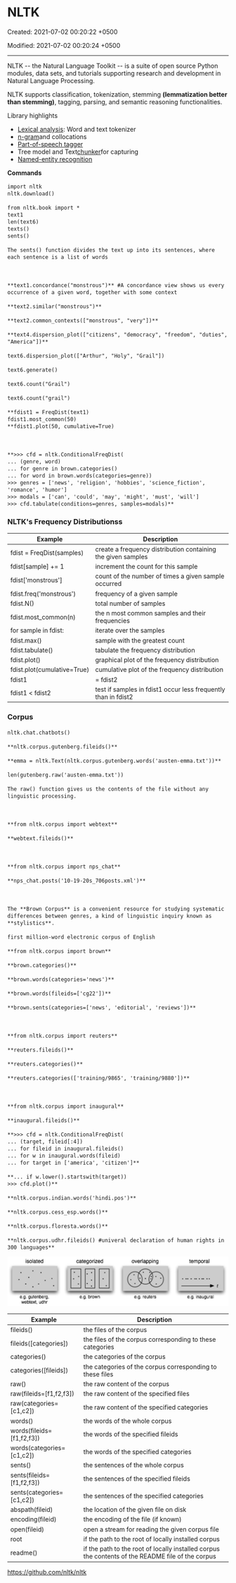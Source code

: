 # NLTK

Created: 2021-07-02 00:20:22 +0500

Modified: 2021-07-02 00:20:24 +0500

---

NLTK -- the Natural Language Toolkit -- is a suite of open source Python modules, data sets, and tutorials supporting research and development in Natural Language Processing.



NLTK supports classification, tokenization, stemming **(lemmatization better than stemming)**, tagging, parsing, and semantic reasoning functionalities.



Library highlights
-   [Lexical analysis](https://en.wikipedia.org/wiki/Lexical_analysis): Word and text tokenizer
-   [n-gram](https://en.wikipedia.org/wiki/N-gram)and collocations
-   [Part-of-speech tagger](https://en.wikipedia.org/wiki/Part-of-speech_tagging)
-   Tree model and Text[chunker](https://en.wikipedia.org/wiki/Chunking_(computational_linguistics))for capturing
-   [Named-entity recognition](https://en.wikipedia.org/wiki/Named-entity_recognition)



**Commands**
```
import nltk
nltk.download()

from nltk.book import *
text1
len(text6)
texts()
sents()

The sents() function divides the text up into its sentences, where each sentence is a list of words



**text1.concordance("monstrous")** #A concordance view shows us every occurrence of a given word, together with some context

**text2.similar("monstrous")**

**text2.common_contexts(["monstrous", "very"])**

**text4.dispersion_plot(["citizens", "democracy", "freedom", "duties", "America"])**

text6.dispersion_plot(["Arthur", "Holy", "Grail"])

text6.generate()

text6.count("Grail")

text6.count("grail")

**fdist1 = FreqDist(text1)
fdist1.most_common(50)
**fdist1.plot(50, cumulative=True)



**>>> cfd = nltk.ConditionalFreqDist(
... (genre, word)
... for genre in brown.categories()
... for word in brown.words(categories=genre))
>>> genres = ['news', 'religion', 'hobbies', 'science_fiction', 'romance', 'humor']
>>> modals = ['can', 'could', 'may', 'might', 'must', 'will']
>>> cfd.tabulate(conditions=genres, samples=modals)**

```

### NLTK's Frequency Distributionss

| **Example**                 | **Description**                                                |
|--------------------------|----------------------------------------------|
| fdist = FreqDist(samples)   | create a frequency distribution containing the given samples   |
| fdist[sample] += 1        | increment the count for this sample                            |
| fdist['monstrous']      | count of the number of times a given sample occurred           |
| fdist.freq('monstrous')   | frequency of a given sample                                    |
| fdist.N()                   | total number of samples                                        |
| fdist.most_common(n)        | the n most common samples and their frequencies                |
| for sample in fdist:        | iterate over the samples                                       |
| fdist.max()                 | sample with the greatest count                                 |
| fdist.tabulate()            | tabulate the frequency distribution                            |
| fdist.plot()                | graphical plot of the frequency distribution                   |
| fdist.plot(cumulative=True) | cumulative plot of the frequency distribution                  |
| fdist1 |= fdist2           | update fdist1 with counts from fdist2                          |
| fdist1 < fdist2            | test if samples in fdist1 occur less frequently than in fdist2 |



### Corpus
```
nltk.chat.chatbots()

**nltk.corpus.gutenberg.fileids()**

**emma = nltk.Text(nltk.corpus.gutenberg.words('austen-emma.txt'))**

len(gutenberg.raw('austen-emma.txt'))

The raw() function gives us the contents of the file without any linguistic processing.



**from nltk.corpus import webtext**

**webtext.fileids()**



**from nltk.corpus import nps_chat**

**nps_chat.posts('10-19-20s_706posts.xml')**



The **Brown Corpus** is a convenient resource for studying systematic differences between genres, a kind of linguistic inquiry known as **stylistics**.

first million-word electronic corpus of English

**from nltk.corpus import brown**

**brown.categories()**

**brown.words(categories='news')**

**brown.words(fileids=['cg22'])**

**brown.sents(categories=['news', 'editorial', 'reviews'])**



**from nltk.corpus import reuters**

**reuters.fileids()**

**reuters.categories()**

**reuters.categories(['training/9865', 'training/9880'])**



**from nltk.corpus import inaugural**

**inaugural.fileids()**

**>>> cfd = nltk.ConditionalFreqDist(
... (target, fileid[:4])
... for fileid in inaugural.fileids()
... for w in inaugural.words(fileid)
... for target in ['america', 'citizen']**

**... if w.lower().startswith(target))
>>> cfd.plot()**

**nltk.corpus.indian.words('hindi.pos')**

**nltk.corpus.cess_esp.words()**

**nltk.corpus.floresta.words()**

**nltk.corpus.udhr.fileids() #univeral declaration of human rights in 300 languages**
```

![isolated e.g. gutenberg. wobtoxt, udnr categorized e.g. brown overlapping e.g. reuters temporal e.g. inaugural ](media/NLP_NLTK-image1.jpeg)

| **Example**                 | **Description**                                                                                   |
|------------------------|------------------------------------------------|
| fileids()                   | the files of the corpus                                                                           |
| fileids([categories])     | the files of the corpus corresponding to these categories                                         |
| categories()                | the categories of the corpus                                                                      |
| categories([fileids])     | the categories of the corpus corresponding to these files                                         |
| raw()                       | the raw content of the corpus                                                                     |
| raw(fileids=[f1,f2,f3])   | the raw content of the specified files                                                            |
| raw(categories=[c1,c2])   | the raw content of the specified categories                                                       |
| words()                     | the words of the whole corpus                                                                     |
| words(fileids=[f1,f2,f3]) | the words of the specified fileids                                                                |
| words(categories=[c1,c2]) | the words of the specified categories                                                             |
| sents()                     | the sentences of the whole corpus                                                                 |
| sents(fileids=[f1,f2,f3]) | the sentences of the specified fileids                                                            |
| sents(categories=[c1,c2]) | the sentences of the specified categories                                                         |
| abspath(fileid)             | the location of the given file on disk                                                            |
| encoding(fileid)            | the encoding of the file (if known)                                                               |
| open(fileid)                | open a stream for reading the given corpus file                                                   |
| root                        | if the path to the root of locally installed corpus                                               |
| readme()                    | if the path to the root of locally installed corpus the contents of the README file of the corpus |


<https://github.com/nltk/nltk>

